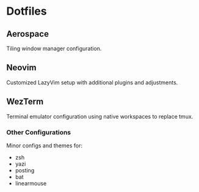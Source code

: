 # Dotfiles

## Aerospace

Tiling window manager configuration.

## Neovim

Customized LazyVim setup with additional plugins and adjustments.

## WezTerm

Terminal emulator configuration using native workspaces to replace tmux.

### Other Configurations

Minor configs and themes for:

- zsh
- yazi
- posting
- bat
- linearmouse
